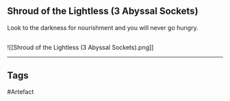 ## Shroud of the Lightless (3 Abyssal Sockets)
Look to the darkness for nourishment and you will never go hungry.
## 
![[Shroud of the Lightless (3 Abyssal Sockets).png]]

---
## Tags
#Artefact